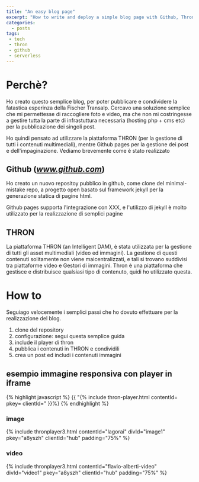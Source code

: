 ```yaml
---
title: "An easy blog page"
excerpt: "How to write and deploy a simple blog page with Github, Thron and jekyll framework"
categories:
  - posts
tags: 
 - tech 
 - thron 
 - github
 - serverless
---
```

# Perchè?

Ho creato questo semplice blog, per poter pubblicare e condividere la fatastica esperinza della Fischer Transalp.
Cercavo una soluzione semplice che mi permettesse di raccogliere foto e video, ma che non mi costringesse a gestire tutta la parte di infrastuttura necessaria (hosting php + cms etc) per la pubblicazione dei singoli post.

Ho quindi pensato ad utilizzare la piattaforma THRON (per la gestione di tutti i contenuti multimediali), mentre Github pages per la gestione dei post e dell'impaginazione.
Vediamo brevemente come è stato realizzato

## Github (*www.github.com*)

Ho creato un nuovo repositoy pubblico in github, come clone del minimal-mistake repo, a progetto open basato sul framework jekyll per la generazione statica di pagine html.

Github pages supporta l'integrazione con XXX, e l'utilizzo di jekyll è molto utilizzato per la realizzazione di semplici pagine



## THRON
La piattaforma THRON (an Intelligent DAM), è stata utilizzata per la gestione di tutti gli asset multimediali (video ed immagini). La gestione di questi contenuti solitamente non viene maicentralizzati, e tali si trovano suddivisi tra piattaforme video e Gestori di immagini. Thron è una piattaforma che gestisce e distribuisce qualsiasi tipo di contenuto, quidi ho utilizzato questa. 

# How to
Seguiago velocemente i semplici passi che ho dovuto effettuare per la realizzazione del blog.

1. clone del repository
2. configurazione: segui questa semplice guida
3. include il player di thron
4. pubblica i contenuti in THRON e condividili 
5. crea un post ed includi i contenuti immagini

## esempio immagine responsiva con player in iframe

{% highlight javascript %} 
{{ "{% include thron-player.html contentId=<thron contentId> pkey=<share key> clientId=<thron serviceId>" }}%}
{% endhighlight %}
	

### image
{% include thronplayer3.html contentId="lagorai" divId="image1" pkey="a8yszh" clientId="hub" padding="75%" %}

### video
{% include thronplayer3.html contentId="flavio-alberti-video" divId="video1" pkey="a8yszh" clientId="hub" padding="75%" %}










